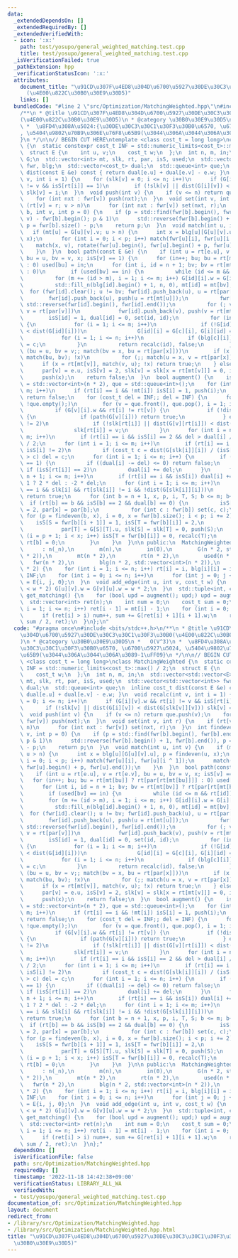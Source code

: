 ```yaml
---
data:
  _extendedDependsOn: []
  _extendedRequiredBy: []
  _extendedVerifiedWith:
  - icon: ':x:'
    path: test/yosupo/general_weighted_matching.test.cpp
    title: test/yosupo/general_weighted_matching.test.cpp
  _isVerificationFailed: true
  _pathExtension: hpp
  _verificationStatusIcon: ':x:'
  attributes:
    document_title: "\u91CD\u307F\u4ED8\u304D\u6700\u5927\u30DE\u30C3\u30C1\u30F3\u30B0\
      (\u4E00\u822C\u30B0\u30E9\u30D5)"
    links: []
  bundledCode: "#line 2 \"src/Optimization/MatchingWeighted.hpp\"\n#include <bits/stdc++.h>\n\
    /**\n * @title \u91CD\u307F\u4ED8\u304D\u6700\u5927\u30DE\u30C3\u30C1\u30F3\u30B0\
    (\u4E00\u822C\u30B0\u30E9\u30D5)\n * @category \u30B0\u30E9\u30D5\n *   O(V^3)\n\
    \ *  \u8FD4\u308A\u5024:{\u30DE\u30C3\u30C1\u30F3\u30B0\u6570, \u6700\u5927\u5024\
    , \u5404\u9802\u70B9\u306E\u76F8\u65B9(\u3044\u306A\u3044\u306A\u3089-1\uFF09\
    }\n */\n\n// BEGIN CUT HERE\ntemplate <class cost_t = long long>\nclass MatchingWeighted\
    \ {\n  static constexpr cost_t INF = std::numeric_limits<cost_t>::max() / 2;\n\
    \  struct E {\n    int u, v;\n    cost_t w;\n  };\n  int n, m, in;\n  std::vector<std::vector<E>>\
    \ G;\n  std::vector<int> mt, slk, rt, par, isS, used;\n  std::vector<std::vector<int>>\
    \ fwr, blg;\n  std::vector<cost_t> dual;\n  std::queue<int> que;\n  inline cost_t\
    \ dist(const E &e) const { return dual[e.u] + dual[e.v] - e.w; }\n  void recalc(int\
    \ v, int i = 1) {\n    for (slk[v] = 0; i <= n; i++)\n      if (G[i][v].w && rt[i]\
    \ != v && isS[rt[i]] == 1)\n        if (!slk[v] || dist(G[i][v]) < dist(G[slk[v]][v]))\
    \ slk[v] = i;\n  }\n  void push(int v) {\n    if (v <= n) return que.push(v);\n\
    \    for (int nxt : fwr[v]) push(nxt);\n  }\n  void set(int v, int r) {\n    if\
    \ (rt[v] = r; v > n)\n      for (int nxt : fwr[v]) set(nxt, r);\n  }\n  int findeven(int\
    \ b, int v, int p = 0) {\n    if (p = std::find(fwr[b].begin(), fwr[b].end(),\
    \ v) - fwr[b].begin(); p & 1)\n      std::reverse(fwr[b].begin() + 1, fwr[b].end()),\
    \ p = fwr[b].size() - p;\n    return p;\n  }\n  void match(int u, int v) {\n \
    \   if (mt[u] = G[u][v].v; u > n) {\n      int x = blg[u][G[u][v].u], p = findeven(u,\
    \ x);\n      for (int i = 0; i < p; i++) match(fwr[u][i], fwr[u][i ^ 1]);\n  \
    \    match(x, v), rotate(fwr[u].begin(), fwr[u].begin() + p, fwr[u].end());\n\
    \    }\n  }\n  bool path(const E &e) {\n    if (int u = rt[e.u], v = rt[e.v],\
    \ bu = u, bv = v, x; isS[v] == 1) {\n      for (in++; bu; bu = rt[mt[bu]] ? rt[par[rt[mt[bu]]]]\
    \ : 0) used[bu] = in;\n      for (int i, id = n + 1; bv; bv = rt[mt[bv]] ? rt[par[rt[mt[bv]]]]\
    \ : 0)\n        if (used[bv] == in) {\n          while (id <= m && rt[id]) id++;\n\
    \          for (m += (id > m), i = 1; i <= m; i++) G[id][i].w = G[i][id].w = 0;\n\
    \          std::fill_n(blg[id].begin() + 1, n, 0), mt[id] = mt[bv];\n        \
    \  for (fwr[id].clear(); u != bv; fwr[id].push_back(u), u = rt[par[u]])\n    \
    \        fwr[id].push_back(u), push(u = rt[mt[u]]);\n          fwr[id].push_back(bv),\
    \ std::reverse(fwr[id].begin(), fwr[id].end());\n          for (; v != bv; fwr[id].push_back(v),\
    \ v = rt[par[v]])\n            fwr[id].push_back(v), push(v = rt[mt[v]]);\n  \
    \        isS[id] = 1, dual[id] = 0, set(id, id);\n          for (int c : fwr[id])\
    \ {\n            for (i = 1; i <= m; i++)\n              if (!G[id][i].w || dist(G[c][i])\
    \ < dist(G[id][i]))\n                G[id][i] = G[c][i], G[i][id] = G[i][c];\n\
    \            for (i = 1; i <= n; i++)\n              if (blg[c][i]) blg[id][i]\
    \ = c;\n          }\n          return recalc(id), false;\n        }\n      for\
    \ (bu = u, bv = v;; match(bv = x, bu = rt[par[x]]))\n        if (x = rt[mt[bu]],\
    \ match(bu, bv); !x)\n          for (;; match(u = x, v = rt[par[x]]))\n      \
    \      if (x = rt[mt[v]], match(v, u); !x) return true;\n    } else if (!isS[v])\n\
    \      par[v] = e.u, isS[v] = 2, slk[v] = slk[x = rt[mt[v]]] = 0, isS[x] = 1,\n\
    \      push(x);\n    return false;\n  }\n  bool augment() {\n    isS = slk = par\
    \ = std::vector<int>(n * 2), que = std::queue<int>();\n    for (int i = 1; i <=\
    \ m; i++)\n      if (rt[i] == i && !mt[i]) isS[i] = 1, push(i);\n    if (que.empty())\
    \ return false;\n    for (cost_t del = INF;; del = INF) {\n      for (int v, i;\
    \ !que.empty();)\n        for (v = que.front(), que.pop(), i = 1; i <= n; i++)\n\
    \          if (G[v][i].w && rt[i] != rt[v]) {\n            if (!dist(G[v][i]))\
    \ {\n              if (path(G[v][i])) return true;\n            } else if (isS[rt[i]]\
    \ != 2)\n              if (!slk[rt[i]] || dist(G[v][rt[i]]) < dist(G[slk[rt[i]]][rt[i]]))\n\
    \                slk[rt[i]] = v;\n          }\n      for (int i = n + 1; i <=\
    \ m; i++)\n        if (rt[i] == i && isS[i] == 2 && del > dual[i] / 2) del = dual[i]\
    \ / 2;\n      for (int i = 1; i <= m; i++)\n        if (rt[i] == i && slk[i] &&\
    \ isS[i] != 2)\n          if (cost_t c = dist(G[slk[i]][i]) / (isS[i] + 1); del\
    \ > c) del = c;\n      for (int i = 1; i <= n; i++) {\n        if (isS[rt[i]]\
    \ == 1) {\n          if ((dual[i] -= del) <= 0) return false;\n        } else\
    \ if (isS[rt[i]] == 2)\n          dual[i] += del;\n      }\n      for (int i =\
    \ n + 1; i <= m; i++)\n        if (rt[i] == i && isS[i]) dual[i] += isS[i] ==\
    \ 1 ? 2 * del : -2 * del;\n      for (int i = 1; i <= m; i++)\n        if (rt[i]\
    \ == i && slk[i] && rt[slk[i]] != i && !dist(G[slk[i]][i]))\n          if (path(G[slk[i]][i]))\
    \ return true;\n      for (int b = n + 1, x, p, i, T, S; b <= m; b++)\n      \
    \  if (rt[b] == b && isS[b] == 2 && dual[b] == 0) {\n          isS[x = blg[b][G[b][par[b]].u]]\
    \ = 2, par[x] = par[b];\n          for (int c : fwr[b]) set(c, c);\n         \
    \ for (p = findeven(b, x), i = 0, x = fwr[b].size(); i < p; i += 2)\n        \
    \    isS[S = fwr[b][i + 1]] = 1, isS[T = fwr[b][i]] = 2,\n                   \
    \            par[T] = G[S][T].u, slk[S] = slk[T] = 0, push(S);\n          for\
    \ (i = p + 1; i < x; i++) isS[T = fwr[b][i]] = 0, recalc(T);\n          fwr[b].clear(),\
    \ rt[b] = 0;\n        }\n    }\n  }\n\n public:\n  MatchingWeighted(int _n)\n\
    \      : n(_n),\n        m(n),\n        in(0),\n        G(n * 2, std::vector<E>(n\
    \ * 2)),\n        mt(n * 2),\n        rt(n * 2),\n        used(n * 2),\n     \
    \   fwr(n * 2),\n        blg(n * 2, std::vector<int>(n * 2)),\n        dual(n\
    \ * 2) {\n    for (int i = 1; i <= n; i++) rt[i] = i, blg[i][i] = i, dual[i] =\
    \ INF;\n    for (int i = 0; i <= n; i++)\n      for (int j = 0; j <= n; j++) G[i][j]\
    \ = E{i, j, 0};\n  }\n  void add_edge(int u, int v, cost_t w) {\n    if (G[++u][++v].w\
    \ < w * 2) G[u][v].w = G[v][u].w = w * 2;\n  }\n  std::tuple<int, cost_t, std::vector<int>>\
    \ get_matching() {\n    for (bool upd = augment(); upd;) upd = augment();\n  \
    \  std::vector<int> ret(n);\n    int num = 0;\n    cost_t sum = 0;\n    for (int\
    \ i = 1; i <= n; i++) ret[i - 1] = mt[i] - 1;\n    for (int i = 0; i < n; i++)\n\
    \      if (ret[i] > i) num++, sum += G[ret[i] + 1][i + 1].w;\n    return std::make_tuple(num,\
    \ sum / 2, ret);\n  }\n};\n"
  code: "#pragma once\n#include <bits/stdc++.h>\n/**\n * @title \u91CD\u307F\u4ED8\
    \u304D\u6700\u5927\u30DE\u30C3\u30C1\u30F3\u30B0(\u4E00\u822C\u30B0\u30E9\u30D5\
    )\n * @category \u30B0\u30E9\u30D5\n *   O(V^3)\n *  \u8FD4\u308A\u5024:{\u30DE\
    \u30C3\u30C1\u30F3\u30B0\u6570, \u6700\u5927\u5024, \u5404\u9802\u70B9\u306E\u76F8\
    \u65B9(\u3044\u306A\u3044\u306A\u3089-1\uFF09}\n */\n\n// BEGIN CUT HERE\ntemplate\
    \ <class cost_t = long long>\nclass MatchingWeighted {\n  static constexpr cost_t\
    \ INF = std::numeric_limits<cost_t>::max() / 2;\n  struct E {\n    int u, v;\n\
    \    cost_t w;\n  };\n  int n, m, in;\n  std::vector<std::vector<E>> G;\n  std::vector<int>\
    \ mt, slk, rt, par, isS, used;\n  std::vector<std::vector<int>> fwr, blg;\n  std::vector<cost_t>\
    \ dual;\n  std::queue<int> que;\n  inline cost_t dist(const E &e) const { return\
    \ dual[e.u] + dual[e.v] - e.w; }\n  void recalc(int v, int i = 1) {\n    for (slk[v]\
    \ = 0; i <= n; i++)\n      if (G[i][v].w && rt[i] != v && isS[rt[i]] == 1)\n \
    \       if (!slk[v] || dist(G[i][v]) < dist(G[slk[v]][v])) slk[v] = i;\n  }\n\
    \  void push(int v) {\n    if (v <= n) return que.push(v);\n    for (int nxt :\
    \ fwr[v]) push(nxt);\n  }\n  void set(int v, int r) {\n    if (rt[v] = r; v >\
    \ n)\n      for (int nxt : fwr[v]) set(nxt, r);\n  }\n  int findeven(int b, int\
    \ v, int p = 0) {\n    if (p = std::find(fwr[b].begin(), fwr[b].end(), v) - fwr[b].begin();\
    \ p & 1)\n      std::reverse(fwr[b].begin() + 1, fwr[b].end()), p = fwr[b].size()\
    \ - p;\n    return p;\n  }\n  void match(int u, int v) {\n    if (mt[u] = G[u][v].v;\
    \ u > n) {\n      int x = blg[u][G[u][v].u], p = findeven(u, x);\n      for (int\
    \ i = 0; i < p; i++) match(fwr[u][i], fwr[u][i ^ 1]);\n      match(x, v), rotate(fwr[u].begin(),\
    \ fwr[u].begin() + p, fwr[u].end());\n    }\n  }\n  bool path(const E &e) {\n\
    \    if (int u = rt[e.u], v = rt[e.v], bu = u, bv = v, x; isS[v] == 1) {\n   \
    \   for (in++; bu; bu = rt[mt[bu]] ? rt[par[rt[mt[bu]]]] : 0) used[bu] = in;\n\
    \      for (int i, id = n + 1; bv; bv = rt[mt[bv]] ? rt[par[rt[mt[bv]]]] : 0)\n\
    \        if (used[bv] == in) {\n          while (id <= m && rt[id]) id++;\n  \
    \        for (m += (id > m), i = 1; i <= m; i++) G[id][i].w = G[i][id].w = 0;\n\
    \          std::fill_n(blg[id].begin() + 1, n, 0), mt[id] = mt[bv];\n        \
    \  for (fwr[id].clear(); u != bv; fwr[id].push_back(u), u = rt[par[u]])\n    \
    \        fwr[id].push_back(u), push(u = rt[mt[u]]);\n          fwr[id].push_back(bv),\
    \ std::reverse(fwr[id].begin(), fwr[id].end());\n          for (; v != bv; fwr[id].push_back(v),\
    \ v = rt[par[v]])\n            fwr[id].push_back(v), push(v = rt[mt[v]]);\n  \
    \        isS[id] = 1, dual[id] = 0, set(id, id);\n          for (int c : fwr[id])\
    \ {\n            for (i = 1; i <= m; i++)\n              if (!G[id][i].w || dist(G[c][i])\
    \ < dist(G[id][i]))\n                G[id][i] = G[c][i], G[i][id] = G[i][c];\n\
    \            for (i = 1; i <= n; i++)\n              if (blg[c][i]) blg[id][i]\
    \ = c;\n          }\n          return recalc(id), false;\n        }\n      for\
    \ (bu = u, bv = v;; match(bv = x, bu = rt[par[x]]))\n        if (x = rt[mt[bu]],\
    \ match(bu, bv); !x)\n          for (;; match(u = x, v = rt[par[x]]))\n      \
    \      if (x = rt[mt[v]], match(v, u); !x) return true;\n    } else if (!isS[v])\n\
    \      par[v] = e.u, isS[v] = 2, slk[v] = slk[x = rt[mt[v]]] = 0, isS[x] = 1,\n\
    \      push(x);\n    return false;\n  }\n  bool augment() {\n    isS = slk = par\
    \ = std::vector<int>(n * 2), que = std::queue<int>();\n    for (int i = 1; i <=\
    \ m; i++)\n      if (rt[i] == i && !mt[i]) isS[i] = 1, push(i);\n    if (que.empty())\
    \ return false;\n    for (cost_t del = INF;; del = INF) {\n      for (int v, i;\
    \ !que.empty();)\n        for (v = que.front(), que.pop(), i = 1; i <= n; i++)\n\
    \          if (G[v][i].w && rt[i] != rt[v]) {\n            if (!dist(G[v][i]))\
    \ {\n              if (path(G[v][i])) return true;\n            } else if (isS[rt[i]]\
    \ != 2)\n              if (!slk[rt[i]] || dist(G[v][rt[i]]) < dist(G[slk[rt[i]]][rt[i]]))\n\
    \                slk[rt[i]] = v;\n          }\n      for (int i = n + 1; i <=\
    \ m; i++)\n        if (rt[i] == i && isS[i] == 2 && del > dual[i] / 2) del = dual[i]\
    \ / 2;\n      for (int i = 1; i <= m; i++)\n        if (rt[i] == i && slk[i] &&\
    \ isS[i] != 2)\n          if (cost_t c = dist(G[slk[i]][i]) / (isS[i] + 1); del\
    \ > c) del = c;\n      for (int i = 1; i <= n; i++) {\n        if (isS[rt[i]]\
    \ == 1) {\n          if ((dual[i] -= del) <= 0) return false;\n        } else\
    \ if (isS[rt[i]] == 2)\n          dual[i] += del;\n      }\n      for (int i =\
    \ n + 1; i <= m; i++)\n        if (rt[i] == i && isS[i]) dual[i] += isS[i] ==\
    \ 1 ? 2 * del : -2 * del;\n      for (int i = 1; i <= m; i++)\n        if (rt[i]\
    \ == i && slk[i] && rt[slk[i]] != i && !dist(G[slk[i]][i]))\n          if (path(G[slk[i]][i]))\
    \ return true;\n      for (int b = n + 1, x, p, i, T, S; b <= m; b++)\n      \
    \  if (rt[b] == b && isS[b] == 2 && dual[b] == 0) {\n          isS[x = blg[b][G[b][par[b]].u]]\
    \ = 2, par[x] = par[b];\n          for (int c : fwr[b]) set(c, c);\n         \
    \ for (p = findeven(b, x), i = 0, x = fwr[b].size(); i < p; i += 2)\n        \
    \    isS[S = fwr[b][i + 1]] = 1, isS[T = fwr[b][i]] = 2,\n                   \
    \            par[T] = G[S][T].u, slk[S] = slk[T] = 0, push(S);\n          for\
    \ (i = p + 1; i < x; i++) isS[T = fwr[b][i]] = 0, recalc(T);\n          fwr[b].clear(),\
    \ rt[b] = 0;\n        }\n    }\n  }\n\n public:\n  MatchingWeighted(int _n)\n\
    \      : n(_n),\n        m(n),\n        in(0),\n        G(n * 2, std::vector<E>(n\
    \ * 2)),\n        mt(n * 2),\n        rt(n * 2),\n        used(n * 2),\n     \
    \   fwr(n * 2),\n        blg(n * 2, std::vector<int>(n * 2)),\n        dual(n\
    \ * 2) {\n    for (int i = 1; i <= n; i++) rt[i] = i, blg[i][i] = i, dual[i] =\
    \ INF;\n    for (int i = 0; i <= n; i++)\n      for (int j = 0; j <= n; j++) G[i][j]\
    \ = E{i, j, 0};\n  }\n  void add_edge(int u, int v, cost_t w) {\n    if (G[++u][++v].w\
    \ < w * 2) G[u][v].w = G[v][u].w = w * 2;\n  }\n  std::tuple<int, cost_t, std::vector<int>>\
    \ get_matching() {\n    for (bool upd = augment(); upd;) upd = augment();\n  \
    \  std::vector<int> ret(n);\n    int num = 0;\n    cost_t sum = 0;\n    for (int\
    \ i = 1; i <= n; i++) ret[i - 1] = mt[i] - 1;\n    for (int i = 0; i < n; i++)\n\
    \      if (ret[i] > i) num++, sum += G[ret[i] + 1][i + 1].w;\n    return std::make_tuple(num,\
    \ sum / 2, ret);\n  }\n};"
  dependsOn: []
  isVerificationFile: false
  path: src/Optimization/MatchingWeighted.hpp
  requiredBy: []
  timestamp: '2022-11-18 14:42:38+09:00'
  verificationStatus: LIBRARY_ALL_WA
  verifiedWith:
  - test/yosupo/general_weighted_matching.test.cpp
documentation_of: src/Optimization/MatchingWeighted.hpp
layout: document
redirect_from:
- /library/src/Optimization/MatchingWeighted.hpp
- /library/src/Optimization/MatchingWeighted.hpp.html
title: "\u91CD\u307F\u4ED8\u304D\u6700\u5927\u30DE\u30C3\u30C1\u30F3\u30B0(\u4E00\u822C\
  \u30B0\u30E9\u30D5)"
---
```

